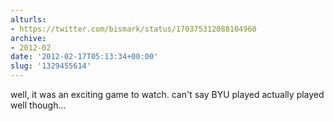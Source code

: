 ```yaml
---
alturls:
- https://twitter.com/bismark/status/170375312088104960
archive:
- 2012-02
date: '2012-02-17T05:13:34+00:00'
slug: '1329455614'
---
```


well, it was an exciting game to watch. can't say BYU played actually played well though...

